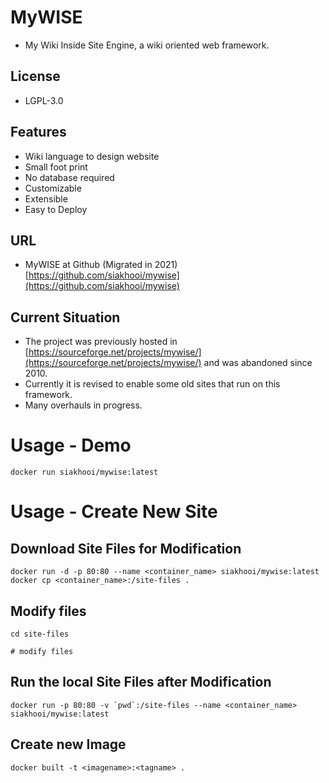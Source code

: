# MyWISE
* My Wiki Inside Site Engine, a wiki oriented web framework.

## License
* LGPL-3.0

## Features
* Wiki language to design website
* Small foot print
* No database required
* Customizable
* Extensible
* Easy to Deploy

## URL
* MyWISE at Github (Migrated in 2021) [https://github.com/siakhooi/mywise](https://github.com/siakhooi/mywise)

## Current Situation
* The project was previously hosted in [https://sourceforge.net/projects/mywise/](https://sourceforge.net/projects/mywise/) and was abandoned since 2010.
* Currently it is revised to enable some old sites that run on this framework.
* Many overhauls in progress.

# Usage - Demo
```
docker run siakhooi/mywise:latest
```
# Usage - Create New Site
## Download Site Files for Modification
```
docker run -d -p 80:80 --name <container_name> siakhooi/mywise:latest
docker cp <container_name>:/site-files .
```
## Modify files
```
cd site-files

# modify files
```
## Run the local Site Files after Modification
```
docker run -p 80:80 -v `pwd`:/site-files --name <container_name> siakhooi/mywise:latest
```
## Create new Image
```
docker built -t <imagename>:<tagname> .
```



